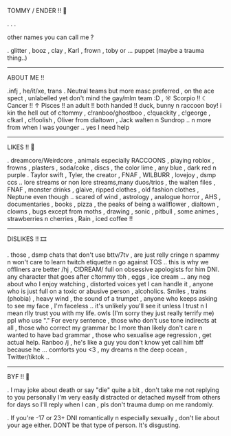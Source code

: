    TOMMY / ENDER !! 🌱


. . . 

 other names you can call me ? 

. glitter , booz , clay , Karl , frown , toby or ... puppet (maybe a trauma thing..) 


--- 
ABOUT ME !! 

.infj , he/it/xe, trans . Neutral teams but more masc preferred , on the ace spect , unlabelled yet don't mind the gay/mlm team :D , ☼ Scorpio !! ☾ Cancer !! ↑ Pisces !! an adult !! both handed !! duck, bunny n raccoon boy! i kin the hell out of c!tommy , c!ranboo/ghostboo , c!quackity ,  c!george , c!karl , c!foolish , Oliver from dialtown , Jack walten n Sundrop .. n more from when I was younger .. yes I need help


--------

LIKES !! 💟

. dreamcore/Weirdcore , animals especially RACCOONS , playing roblox , frowns , plasters , soda/coke , discs , the color lime , any blue , dark red n purple . Taylor swift  , Tyler, the creator , FNAF , WILBURR , lovejoy , dsmp ccs .. lore streams or non lore streams,many duos/trios , the walten files , FNAF , monster drinks , glaive, ripped clothes , old fashion clothes , Neptune even though .. scared of wind , astrology , analogue horror , AHS , documentaries , books , pizza , the peaks of being a wallflower , dialtown , clowns , bugs except from moths , drawing , sonic , pitbull , some animes , strawberries n cherries , Rain , iced coffee !! 


------------

DISLIKES !! 🎞 

. those , dsmp chats that don't use bttv/7tv , are just relly cringe n spammy n won't care to learn twitch etiquette n go against TOS .. this is why we offliners are better /hj , C!DREAM/ full on obsessive apologists for him DNI. any character that goes after c!tommy tbh , eggs , ice cream ... any neg about who I enjoy watching , distorted voices yet I can handle it , anyone who is just full on a toxic or abusive person , alcoholics. Smiles , trains (phobia) , heavy wind , the sound of a trumpet , anyone who keeps asking to see my face , I'm faceless .. it's unlikely you'll see it unless I trust n I mean rlly trust you with my life. owls (I'm sorry they just really terrify me) ppl who use "." For every sentence , those who don't use tone indirects at all , those who correct my grammar bc I more than likely don't care n wanted to have bad grammar , those who sexualise age regression , get actual help. Ranboo /j , he's like a guy you don't know yet call him bff because he ... comforts you <3 , my dreams n the deep ocean , Twitter/tiktok .. 


-----------

BYF !! 🐾

. I may joke about death or say "die" quite a bit , don't take me not replying to you personally I'm very easily distracted or detached myself from others for days so I'll reply when I can , pls don't trauma dump on me randomly.  

. If you're -17 or 23+ DNI romantically n especially sexually , don't lie about your age either. DONT be that type of person. It's disgusting. 
 
